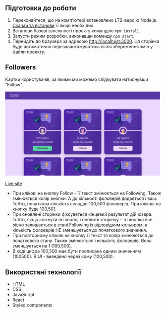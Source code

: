 ## Підготовка до роботи

1. Переконайтеся, що на комп'ютері встановлено LTS-версію Node.js.
   [Скачай та встанови](https://nodejs.org/en/) її якщо необхідно.
2. Встанови базові залежності проекту командою `npm install`.
3. Запусти режим розробки, виконавши команду `npm start`.
4. Перейдіть до браузера за адресою
   [http://localhost:3000](http://localhost:3000). Ця сторінка буде автоматично
   перезавантажуватись після збереження змін у файли проекту.

## Followers

Картки користувачів, за якими ми можемо слідкувати натиснувши "Follow".

<img src="/src/images/Screenshot_333.png"  width="500">

[Live site](https://team-project-pet-support.vercel.app/)

- При клікові на кнопку Follow - її текст змінюється на Following. Також
  змінюється колір кнопки. А до кількості фоловерів додається і ваш. Тобто,
  початкова кількість складає 100,500 фоловерів. При клікові на кнопку буде
  100,501.
- При оновлені сторінки фіксувється кінцевий результат дій юзера. Тобто, якщо
  клікнути по кнопці і оновити сторінку - то кнопка все рівно залишається в
  стані Following із відповідним кольором, а кількість фоловерів НЕ зменшується
  до початкового значення.
- При повторному клікові на кнопку її текст та колір змінюються до початкового
  стану. Також змінюється і кількість фоловерів. Вона зменшується на 1
  (100,500).
- В коді цифра 100,500 має бути прописана одним значенням (100500). В UI -
  виведено через кому (100,500).

## Використані технології

- HTML
- CSS
- JavaScript
- React
- Styled components
